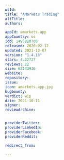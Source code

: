 ```yaml
---
wsId: 
title: "AMarkets Trading"
altTitle: 
authors:

appId: amarkets.app
appCountry: us
idd: 1495820700
released: 2020-02-12
updated: 2021-10-07
version: "1.4.18"
stars: 4.22727
reviews: 22
size: 63143936
website: 
repository: 
issue: 
icon: amarkets.app.jpg
bugbounty: 
verdict: wip
date: 2021-10-11
signer: 
reviewArchive:


providerTwitter: 
providerLinkedIn: 
providerFacebook: 
providerReddit: 

redirect_from:

---
```


